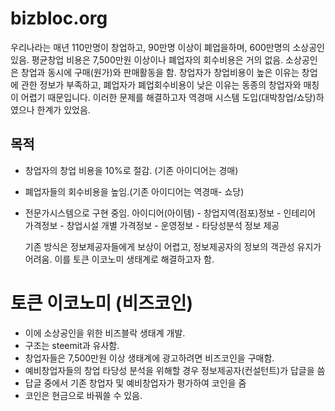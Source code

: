 # bizbloc.org

우리나라는 매년 110만명이 창업하고, 90만명 이상이 폐업을하며, 600만명의 소상공인 있음.
평균창업 비용은 7,500만원 이상이나 폐업자의 회수비용은 거의 없음. 소상공인은 창업과 동시에 구매(원가)와 판매활동을 함.
창업자가 창업비용이 높은 이유는 창업에 관한 정보가 부족하고, 폐업자가 폐업회수비용이 낮은 이유는 동종의 창업자와 매칭이 어렵기 때문입니다.
이러한 문제를 해결하고자 역경매 시스템 도입(대박창업/쇼당)하였으나 한계가 있었음.

## 목적
- 창업자의 창업 비용을 10%로 절감. (기존 아이디어는 경매)
- 폐업자들의 회수비용을 높임.(기존 아이디어는 역경매- 쇼당)
- 전문가시스템으로 구현 중임.
  아이디어(아이템) - 창업지역(점포)정보 - 인테리어 가격정보 - 창업시설 개별 가격정보 - 운영정보  - 타당성분석 정보 제공
  
  기존 방식은 정보제공자들에게 보상이 어렵고, 정보제공자의 정보의 객관성 유지가 어려움.
  이를 토큰 이코노미 생태계로 해결하고자 함.
 
 # 토큰 이코노미 (비즈코인)
- 이에 소상공인을 위한 비즈블락 생태계 개발.
- 구조는 steemit과 유사함. 
- 창업자들은 7,500만원 이상 생태계에 광고하려면 비즈코인을 구매함.
- 예비창업자들의 창업 타당성 분석을 위해할 경우 정보제공자(컨설턴트)가 답글을 씀
- 답글 중에서 기존 창업자 및 예비창업자가 평가하여 코인을 줌
- 코인은 현금으로 바꿔쓸 수 있음.

